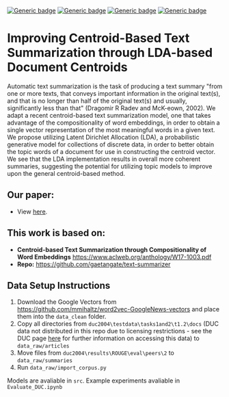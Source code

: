 [![Generic badge](https://img.shields.io/badge/Improving_Text_Summarization_Through_LDA-blue.svg)](https://shields.io/)
[![Generic badge](https://img.shields.io/badge/Contributors-3-<COLOR>.svg)](https://shields.io/)
[![Generic badge](https://img.shields.io/badge/COMP550-Natural_Language_Processing-red.svg)](https://shields.io/)
[![Generic badge](https://img.shields.io/badge/Status-Building.svg)](https://shields.io/)

# Improving Centroid-Based Text Summarization through LDA-based Document Centroids 

Automatic text summarization is the task of producing a text summary "from one or more texts, that conveys important information in the original text(s), and that is no longer than half of the original text(s) and usually, significantly less than that" (Dragomir  R  Radev  and  McK-eown,  2002). 
We adapt a recent centroid-based text summarization model, one that takes advantage of the compositionality of word embeddings, in order to obtain a single vector representation of the most meaningful words in a given text. We propose utilizing Latent Dirichlet Allocation (LDA), a probabilistic generative model for collections of discrete data, in order to better obtain the topic words of a document for use in constructing the centroid vector. We see that the LDA implementation results in overall more coherent summaries, suggesting the potential for utilizing topic models to improve upon the general centroid-based method.  

## Our paper: 
- View [here](LDA_Centroid_text_summarization.pdf).

## This work is based on: 
- **Centroid-based Text Summarization through Compositionality of Word Embeddings** https://www.aclweb.org/anthology/W17-1003.pdf 
- **Repo:** https://github.com/gaetangate/text-summarizer 

## Data Setup Instructions
1. Download the Google Vectors from https://github.com/mmihaltz/word2vec-GoogleNews-vectors and place them into the `data_clean` folder. 
2. Copy all directories from `duc2004\testdata\tasks1and2\t1.2\docs` (DUC data not distributed in this repo due to licensing restrictions - see the DUC page [here](https://duc.nist.gov/) for further information on accessing this data) to `data_raw/articles`
3. Move files from `duc2004\results\ROUGE\eval\peers\2` to `data_raw/summaries`
4. Run `data_raw/import_corpus.py`

Models are avaliable in `src`. Example experiments avaliable in `Evaluate_DUC.ipynb`


